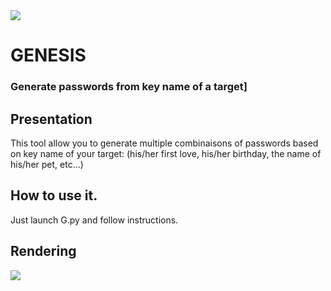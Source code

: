 <img src="https://cdn.iconscout.com/icon/premium/png-256-thumb/pacman-ghost-625198.png">

# GENESIS 

### Generate passwords from key name of a target]

## Presentation
This tool allow you to generate multiple combinaisons of passwords based on key name of your target: (his/her first love, his/her birthday, the name of his/her pet, etc...)

## How to use it.

Just launch G.py and follow instructions.

## Rendering

<img src="img/demo.png">